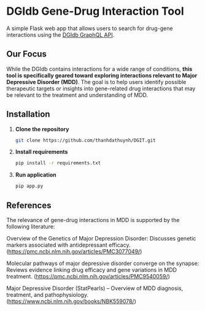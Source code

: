 # DGIdb Gene-Drug Interaction Tool

A simple Flask web app that allows users to search for drug-gene interactions using the [DGIdb GraphQL API](https://dgidb.org/api/graphql).

## Our Focus

While the DGIdb contains interactions for a wide range of conditions, **this tool is specifically geared toward exploring interactions relevant to Major Depressive Disorder (MDD)**. The goal is to help users identify possible therapeutic targets or insights into gene-related drug interactions that may be relevant to the treatment and understanding of MDD.

## Installation

1. **Clone the repository**

   ```bash
   git clone https://github.com/thanhdathuynh/DGIT.git

   ```

2. **Install requirements**

   ```bash
   pip install -r requirements.txt

   ```

3. **Run application**
   ```bash
   pip app.py
   ```

## References

The relevance of gene-drug interactions in MDD is supported by the following literature:

Overview of the Genetics of Major Depression Disorder: Discusses genetic markers associated with antidepressant efficacy. (https://pmc.ncbi.nlm.nih.gov/articles/PMC3077049/)

Molecular pathways of major depressive disorder converge on the synapse: Reviews evidence linking drug efficacy and gene variations in MDD treatment. (https://pmc.ncbi.nlm.nih.gov/articles/PMC9540059/)

Major Depressive Disorder (StatPearls) – Overview of MDD diagnosis, treatment, and pathophysiology. (https://www.ncbi.nlm.nih.gov/books/NBK559078/)
